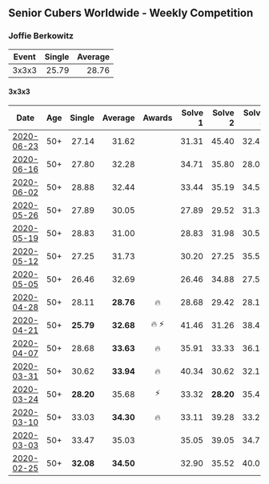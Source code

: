 ## Senior Cubers Worldwide - Weekly Competition
### Joffie Berkowitz

| Event | Single | Average |
| -- | --: | --: |
| 3x3x3 | 25.79 | 28.76 |

#### 3x3x3

| Date | Age | Single | Average | Awards | Solve 1 | Solve 2 | Solve 3 | Solve 4 | Solve 5 | Video |
| :--: | :--: | --: | --: | :--: | --: | --: | --: | --: | --: | :-- |
| [2020-06-23](../333/results/2020-06-23.md) | 50+ | 27.14 | 31.62 |  | 31.31 | 45.40 | 32.43 | 31.11 | 27.14 | [Link](https://www.facebook.com/joffie.berkowitz/videos/10163827533980128/) |
| [2020-06-16](../333/results/2020-06-16.md) | 50+ | 27.80 | 32.28 |  | 34.71 | 35.80 | 28.00 | 34.15 | 27.80 | [Link](https://www.facebook.com/joffie.berkowitz/videos/10163785951110128/) |
| [2020-06-02](../333/results/2020-06-02.md) | 50+ | 28.88 | 32.44 |  | 33.44 | 35.19 | 34.58 | 29.29 | 28.88 | [Link](https://www.facebook.com/events/3373950429496747/permalink/3381703355388121/) |
| [2020-05-26](../333/results/2020-05-26.md) | 50+ | 27.89 | 30.05 |  | 27.89 | 29.52 | 31.34 | 29.29 | 34.89 | [Link](https://www.facebook.com/events/688407551989463/permalink/692740708222814/) |
| [2020-05-19](../333/results/2020-05-19.md) | 50+ | 28.83 | 31.00 |  | 28.83 | 31.98 | 30.59 | 36.19 | 30.41 | [Link](https://www.facebook.com/events/1880761498725633/permalink/1887310088070774/) |
| [2020-05-12](../333/results/2020-05-12.md) | 50+ | 27.25 | 31.73 |  | 30.20 | 27.25 | 35.52 | 29.48 | 40.11 | [Link](https://www.facebook.com/events/546188069600739/permalink/550450762507803/) |
| [2020-05-05](../333/results/2020-05-05.md) | 50+ | 26.46 | 32.69 |  | 26.46 | 34.88 | 27.53 | 35.64 | 36.03 | |
| [2020-04-28](../333/results/2020-04-28.md) | 50+ | 28.11 | **28.76** | 🔥 | 28.68 | 29.42 | 28.11 | 29.91 | 28.18 | [Link](https://www.facebook.com/events/535188653858103/permalink/538649213512047/) |
| [2020-04-21](../333/results/2020-04-21.md) | 50+ | **25.79** | **32.68** | 🔥 ⚡ | 41.46 | 31.26 | 38.47 | **25.79** | 28.33 | [Link](https://www.facebook.com/events/880278499062375/permalink/884736665283225/) |
| [2020-04-07](../333/results/2020-04-07.md) | 50+ | 28.68 | **33.63** | 🔥 | 35.91 | 33.33 | 36.14 | 28.68 | 31.66 | [Link](https://www.facebook.com/events/510082903229069/permalink/514427786127914/) |
| [2020-03-31](../333/results/2020-03-31.md) | 50+ | 30.62 | **33.94** | 🔥 | 40.34 | 30.62 | 32.18 | 35.55 | 34.10 | [Link](https://www.facebook.com/events/207898257161923/permalink/211555923462823/) |
| [2020-03-24](../333/results/2020-03-24.md) | 50+ | **28.20** | 35.68 | ⚡ | 33.32 | **28.20** | 35.40 | 40.13 | 38.33 | [Link](https://www.facebook.com/events/524456301543611/permalink/528106114511963/) |
| [2020-03-10](../333/results/2020-03-10.md) | 50+ | 33.03 | **34.30** | 🔥 | 33.11 | 39.28 | 33.25 | 36.55 | 33.03 | [Link](https://www.facebook.com/events/164742401163863/permalink/167793530858750/) |
| [2020-03-03](../333/results/2020-03-03.md) | 50+ | 33.47 | 35.03 |  | 35.05 | 39.05 | 34.71 | 33.47 | 35.31 | [Link](https://www.facebook.com/events/241721610185997/permalink/245812576443567/) |
| [2020-02-25](../333/results/2020-02-25.md) | 50+ | **32.08** | **34.50** |  | 32.90 | 35.52 | 40.03 | 35.07 | **32.08** | [Link](https://www.facebook.com/events/196320811461109/permalink/199774551115735/) |


<!-- Global site tag (gtag.js) - Google Analytics -->
<script async src="https://www.googletagmanager.com/gtag/js?id=UA-86348435-3"></script>
<script>window.dataLayer = window.dataLayer || []; function gtag() {dataLayer.push(arguments);} gtag('js', new Date()); gtag('config', 'UA-86348435-3');</script>
